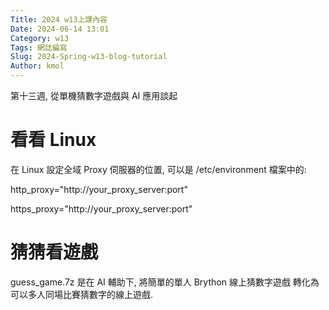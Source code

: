 ```yaml
---
Title: 2024 w13上課內容
Date: 2024-06-14 13:01
Category: w13
Tags: 網誌編寫
Slug: 2024-Spring-w13-blog-tutorial
Author: kmol
---
```


第十三週, 從單機猜數字遊戲與 AI 應用談起

<!-- PELICAN_END_SUMMARY -->

# 看看 Linux
在 Linux 設定全域 Proxy 伺服器的位置, 可以是 /etc/environment 檔案中的:

http_proxy="http://your_proxy_server:port" 

 https_proxy="http://your_proxy_server:port"

# 猜猜看遊戲
guess_game.7z 是在 AI 輔助下, 將簡單的單人 Brython 線上猜數字遊戲 轉化為可以多人同場比賽猜數字的線上遊戲.

